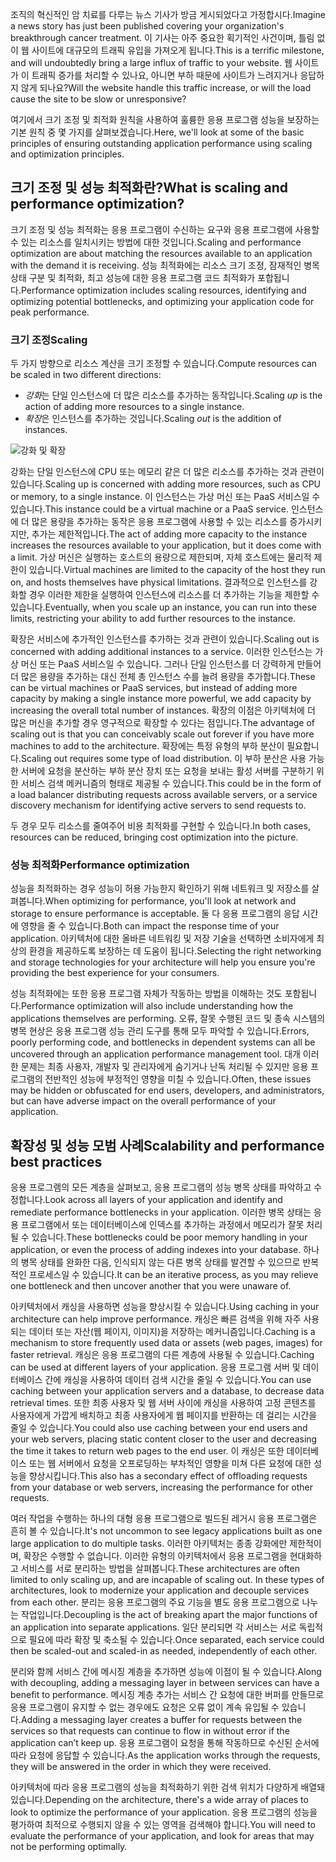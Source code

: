 <span data-ttu-id="3895b-101">조직의 혁신적인 암 치료를 다루는 뉴스 기사가 방금 게시되었다고 가정합시다.</span><span class="sxs-lookup"><span data-stu-id="3895b-101">Imagine a news story has just been published covering your organization's breakthrough cancer treatment.</span></span> <span data-ttu-id="3895b-102">이 기사는 아주 중요한 획기적인 사건이며, 틀림 없이 웹 사이트에 대규모의 트래픽 유입을 가져오게 됩니다.</span><span class="sxs-lookup"><span data-stu-id="3895b-102">This is a terrific milestone, and will undoubtedly bring a large influx of traffic to your website.</span></span> <span data-ttu-id="3895b-103">웹 사이트가 이 트래픽 증가를 처리할 수 있나요, 아니면 부하 때문에 사이트가 느려지거나 응답하지 않게 되나요?</span><span class="sxs-lookup"><span data-stu-id="3895b-103">Will the website handle this traffic increase, or will the load cause the site to be slow or unresponsive?</span></span>

<span data-ttu-id="3895b-104">여기에서 크기 조정 및 최적화 원칙을 사용하여 훌륭한 응용 프로그램 성능을 보장하는 기본 원칙 중 몇 가지를 살펴보겠습니다.</span><span class="sxs-lookup"><span data-stu-id="3895b-104">Here, we'll look at some of the basic principles of ensuring outstanding application performance using scaling and optimization principles.</span></span>

## <a name="what-is-scaling-and-performance-optimization"></a><span data-ttu-id="3895b-105">크기 조정 및 성능 최적화란?</span><span class="sxs-lookup"><span data-stu-id="3895b-105">What is scaling and performance optimization?</span></span>

<span data-ttu-id="3895b-106">크기 조정 및 성능 최적화는 응용 프로그램이 수신하는 요구와 응용 프로그램에 사용할 수 있는 리소스를 일치시키는 방법에 대한 것입니다.</span><span class="sxs-lookup"><span data-stu-id="3895b-106">Scaling and performance optimization are about matching the resources available to an application with the demand it is receiving.</span></span> <span data-ttu-id="3895b-107">성능 최적화에는 리소스 크기 조정, 잠재적인 병목 상태 구분 및 최적화, 최고 성능에 대한 응용 프로그램 코드 최적화가 포합됩니다.</span><span class="sxs-lookup"><span data-stu-id="3895b-107">Performance optimization includes scaling resources, identifying and optimizing potential bottlenecks, and optimizing your application code for peak performance.</span></span>

### <a name="scaling"></a><span data-ttu-id="3895b-108">크기 조정</span><span class="sxs-lookup"><span data-stu-id="3895b-108">Scaling</span></span>

<span data-ttu-id="3895b-109">두 가지 방향으로 리소스 계산을 크기 조정할 수 있습니다.</span><span class="sxs-lookup"><span data-stu-id="3895b-109">Compute resources can be scaled in two different directions:</span></span>

* <span data-ttu-id="3895b-110">*강화*는 단일 인스턴스에 더 많은 리소스를 추가하는 동작입니다.</span><span class="sxs-lookup"><span data-stu-id="3895b-110">Scaling *up* is the action of adding more resources to a single instance.</span></span>
* <span data-ttu-id="3895b-111">*확장*은 인스턴스를 추가하는 것입니다.</span><span class="sxs-lookup"><span data-stu-id="3895b-111">Scaling *out* is the addition of instances.</span></span>

![강화 및 확장](../media-draft/scale-up-scale-out.png)

<span data-ttu-id="3895b-113">강화는 단일 인스턴스에 CPU 또는 메모리 같은 더 많은 리소스를 추가하는 것과 관련이 있습니다.</span><span class="sxs-lookup"><span data-stu-id="3895b-113">Scaling up is concerned with adding more resources, such as CPU or memory, to a single instance.</span></span> <span data-ttu-id="3895b-114">이 인스턴스는 가상 머신 또는 PaaS 서비스일 수 있습니다.</span><span class="sxs-lookup"><span data-stu-id="3895b-114">This instance could be a virtual machine or a PaaS service.</span></span> <span data-ttu-id="3895b-115">인스턴스에 더 많은 용량을 추가하는 동작은 응용 프로그램에 사용할 수 있는 리소스를 증가시키지만, 추가는 제한적입니다.</span><span class="sxs-lookup"><span data-stu-id="3895b-115">The act of adding more capacity to the instance increases the resources available to your application, but it does come with a limit.</span></span> <span data-ttu-id="3895b-116">가상 머신은 실행하는 호스트의 용량으로 제한되며, 자체 호스트에는 물리적 제한이 있습니다.</span><span class="sxs-lookup"><span data-stu-id="3895b-116">Virtual machines are limited to the capacity of the host they run on, and hosts themselves have physical limitations.</span></span> <span data-ttu-id="3895b-117">결과적으로 인스턴스를 강화할 경우 이러한 제한을 실행하여 인스턴스에 리소스를 더 추가하는 기능을 제한할 수 있습니다.</span><span class="sxs-lookup"><span data-stu-id="3895b-117">Eventually, when you scale up an instance, you can run into these limits, restricting your ability to add further resources to the instance.</span></span>

<span data-ttu-id="3895b-118">확장은 서비스에 추가적인 인스턴스를 추가하는 것과 관련이 있습니다.</span><span class="sxs-lookup"><span data-stu-id="3895b-118">Scaling out is concerned with adding additional instances to a service.</span></span> <span data-ttu-id="3895b-119">이러한 인스턴스는 가상 머신 또는 PaaS 서비스일 수 있습니다. 그러나 단일 인스턴스를 더 강력하게 만들어 더 많은 용량을 추가하는 대신 전체 총 인스턴스 수를 늘려 용량을 추가합니다.</span><span class="sxs-lookup"><span data-stu-id="3895b-119">These can be virtual machines or PaaS services, but instead of adding more capacity by making a single instance more powerful, we add capacity by increasing the overall total number of instances.</span></span> <span data-ttu-id="3895b-120">확장의 이점은 아키텍처에 더 많은 머신을 추가할 경우 영구적으로 확장할 수 있다는 점입니다.</span><span class="sxs-lookup"><span data-stu-id="3895b-120">The advantage of scaling out is that you can conceivably scale out forever if you have more machines to add to the architecture.</span></span> <span data-ttu-id="3895b-121">확장에는 특정 유형의 부하 분산이 필요합니다.</span><span class="sxs-lookup"><span data-stu-id="3895b-121">Scaling out requires some type of load distribution.</span></span> <span data-ttu-id="3895b-122">이 부하 분산은 사용 가능한 서버에 요청을 분산하는 부하 분산 장치 또는 요청을 보내는 활성 서버를 구분하기 위한 서비스 검색 메커니즘의 형태로 제공될 수 있습니다.</span><span class="sxs-lookup"><span data-stu-id="3895b-122">This could be in the form of a load balancer distributing requests across available servers, or a service discovery mechanism for identifying active servers to send requests to.</span></span>

<span data-ttu-id="3895b-123">두 경우 모두 리소스를 줄여주어 비용 최적화를 구현할 수 있습니다.</span><span class="sxs-lookup"><span data-stu-id="3895b-123">In both cases, resources can be reduced, bringing cost optimization into the picture.</span></span>

### <a name="performance-optimization"></a><span data-ttu-id="3895b-124">성능 최적화</span><span class="sxs-lookup"><span data-stu-id="3895b-124">Performance optimization</span></span>

<span data-ttu-id="3895b-125">성능을 최적화하는 경우 성능이 허용 가능한지 확인하기 위해 네트워크 및 저장소를 살펴봅니다.</span><span class="sxs-lookup"><span data-stu-id="3895b-125">When optimizing for performance, you'll look at network and storage to ensure performance is acceptable.</span></span> <span data-ttu-id="3895b-126">둘 다 응용 프로그램의 응답 시간에 영향을 줄 수 있습니다.</span><span class="sxs-lookup"><span data-stu-id="3895b-126">Both can impact the response time of your application.</span></span> <span data-ttu-id="3895b-127">아키텍처에 대한 올바른 네트워킹 및 저장 기술을 선택하면 소비자에게 최상의 환경을 제공하도록 보장하는 데 도움이 됩니다.</span><span class="sxs-lookup"><span data-stu-id="3895b-127">Selecting the right networking and storage technologies for your architecture will help you ensure you're providing the best experience for your consumers.</span></span>

<span data-ttu-id="3895b-128">성능 최적화에는 또한 응용 프로그램 자체가 작동하는 방법을 이해하는 것도 포함됩니다.</span><span class="sxs-lookup"><span data-stu-id="3895b-128">Performance optimization will also include understanding how the applications themselves are performing.</span></span> <span data-ttu-id="3895b-129">오류, 잘못 수행된 코드 및 종속 시스템의 병목 현상은 응용 프로그램 성능 관리 도구를 통해 모두 파악할 수 있습니다.</span><span class="sxs-lookup"><span data-stu-id="3895b-129">Errors, poorly performing code, and bottlenecks in dependent systems can all be uncovered through an application performance management tool.</span></span> <span data-ttu-id="3895b-130">대개 이러한 문제는 최종 사용자, 개발자 및 관리자에게 숨기거나 난독 처리될 수 있지만 응용 프로그램의 전반적인 성능에 부정적인 영향을 미칠 수 있습니다.</span><span class="sxs-lookup"><span data-stu-id="3895b-130">Often, these issues may be hidden or obfuscated for end users, developers, and administrators, but can have adverse impact on the overall performance of your application.</span></span>

## <a name="scalability-and-performance-best-practices"></a><span data-ttu-id="3895b-131">확장성 및 성능 모범 사례</span><span class="sxs-lookup"><span data-stu-id="3895b-131">Scalability and performance best practices</span></span>

<span data-ttu-id="3895b-132">응용 프로그램의 모든 계층을 살펴보고, 응용 프로그램의 성능 병목 상태를 파악하고 수정합니다.</span><span class="sxs-lookup"><span data-stu-id="3895b-132">Look across all layers of your application and identify and remediate performance bottlenecks in your application.</span></span> <span data-ttu-id="3895b-133">이러한 병목 상태는 응용 프로그램에서 또는 데이터베이스에 인덱스를 추가하는 과정에서 메모리가 잘못 처리될 수 있습니다.</span><span class="sxs-lookup"><span data-stu-id="3895b-133">These bottlenecks could be poor memory handling in your application, or even the process of adding indexes into your database.</span></span> <span data-ttu-id="3895b-134">하나의 병목 상태를 완화한 다음, 인식되지 않는 다른 병목 상태를 발견할 수 있으므로 반복적인 프로세스일 수 있습니다.</span><span class="sxs-lookup"><span data-stu-id="3895b-134">It can be an iterative process, as you may relieve one bottleneck and then uncover another that you were unaware of.</span></span>

<span data-ttu-id="3895b-135">아키텍처에서 캐싱을 사용하면 성능을 향상시킬 수 있습니다.</span><span class="sxs-lookup"><span data-stu-id="3895b-135">Using caching in your architecture can help improve performance.</span></span> <span data-ttu-id="3895b-136">캐싱은 빠른 검색을 위해 자주 사용되는 데이터 또는 자산(웹 페이지, 이미지)을 저장하는 메커니즘입니다.</span><span class="sxs-lookup"><span data-stu-id="3895b-136">Caching is a mechanism to store frequently used data or assets (web pages, images) for faster retrieval.</span></span> <span data-ttu-id="3895b-137">캐싱은 응용 프로그램의 다른 계층에 사용될 수 있습니다.</span><span class="sxs-lookup"><span data-stu-id="3895b-137">Caching can be used at different layers of your application.</span></span> <span data-ttu-id="3895b-138">응용 프로그램 서버 및 데이터베이스 간에 캐싱을 사용하여 데이터 검색 시간을 줄일 수 있습니다.</span><span class="sxs-lookup"><span data-stu-id="3895b-138">You can use caching between your application servers and a database, to decrease data retrieval times.</span></span> <span data-ttu-id="3895b-139">또한 최종 사용자 및 웹 서버 사이에 캐싱을 사용하여 고정 콘텐츠를 사용자에게 가깝게 배치하고 최종 사용자에게 웹 페이지를 반환하는 데 걸리는 시간을 줄일 수 있습니다.</span><span class="sxs-lookup"><span data-stu-id="3895b-139">You could also use caching between your end users and your web servers, placing static content closer to the user and decreasing the time it takes to return web pages to the end user.</span></span> <span data-ttu-id="3895b-140">이 캐싱은 또한 데이터베이스 또는 웹 서버에서 요청을 오프로딩하는 부차적인 영향을 미쳐 다른 요청에 대한 성능을 향상시킵니다.</span><span class="sxs-lookup"><span data-stu-id="3895b-140">This also has a secondary effect of offloading requests from your database or web servers, increasing the performance for other requests.</span></span>

<span data-ttu-id="3895b-141">여러 작업을 수행하는 하나의 대형 응용 프로그램으로 빌드된 레거시 응용 프로그램은 흔히 볼 수 있습니다.</span><span class="sxs-lookup"><span data-stu-id="3895b-141">It's not uncommon to see legacy applications built as one large application to do multiple tasks.</span></span> <span data-ttu-id="3895b-142">이러한 아키텍처는 종종 강화에만 제한적이며, 확장은 수행할 수 없습니다. 이러한 유형의 아키텍처에서 응용 프로그램을 현대화하고 서비스를 서로 분리하는 방법을 살펴봅니다.</span><span class="sxs-lookup"><span data-stu-id="3895b-142">These architectures are often limited to only scaling up, and are incapable of scaling out. In these types of architectures, look to modernize your application and decouple services from each other.</span></span> <span data-ttu-id="3895b-143">분리는 응용 프로그램의 주요 기능을 별도 응용 프로그램으로 나누는 작업입니다.</span><span class="sxs-lookup"><span data-stu-id="3895b-143">Decoupling is the act of breaking apart the major functions of an application into separate applications.</span></span> <span data-ttu-id="3895b-144">일단 분리되면 각 서비스는 서로 독립적으로 필요에 따라 확장 및 축소될 수 있습니다.</span><span class="sxs-lookup"><span data-stu-id="3895b-144">Once separated, each service could then be scaled-out and scaled-in as needed, independently of each other.</span></span>

<span data-ttu-id="3895b-145">분리와 함께 서비스 간에 메시징 계층을 추가하면 성능에 이점이 될 수 있습니다.</span><span class="sxs-lookup"><span data-stu-id="3895b-145">Along with decoupling, adding a messaging layer in between services can have a benefit to performance.</span></span> <span data-ttu-id="3895b-146">메시징 계층 추가는 서비스 간 요청에 대한 버퍼를 만들므로 응용 프로그램이 유지할 수 없는 경우에도 요청은 오류 없이 계속 유입될 수 있습니다.</span><span class="sxs-lookup"><span data-stu-id="3895b-146">Adding a messaging layer creates a buffer for requests between the services so that requests can continue to flow in without error if the application can’t keep up.</span></span> <span data-ttu-id="3895b-147">응용 프로그램이 요청을 통해 작동하므로 수신된 순서에 따라 요청에 응답할 수 있습니다.</span><span class="sxs-lookup"><span data-stu-id="3895b-147">As the application works through the requests, they will be answered in the order in which they were received.</span></span>

<span data-ttu-id="3895b-148">아키텍처에 따라 응용 프로그램의 성능을 최적화하기 위한 검색 위치가 다양하게 배열돼 있습니다.</span><span class="sxs-lookup"><span data-stu-id="3895b-148">Depending on the architecture, there's a wide array of places to look to optimize the performance of your application.</span></span> <span data-ttu-id="3895b-149">응용 프로그램의 성능을 평가하여 최적으로 수행되지 않을 수 있는 영역을 검색해야 합니다.</span><span class="sxs-lookup"><span data-stu-id="3895b-149">You will need to evaluate the performance of your application, and look for areas that may not be performing optimally.</span></span>
